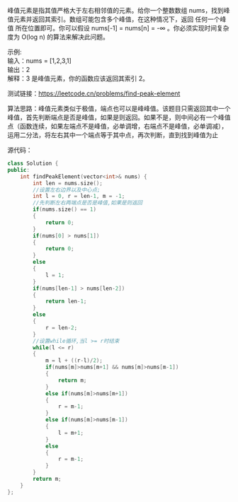 峰值元素是指其值严格大于左右相邻值的元素。给你一个整数数组 nums，找到峰值元素并返回其索引。数组可能包含多个峰值，在这种情况下，返回 任何一个峰值 所在位置即可。你可以假设 nums[-1] = nums[n] = -∞ 。你必须实现时间复杂度为 O(log n) 的算法来解决此问题。

示例:  
输入：nums = [1,2,3,1]  
输出：2  
解释：3 是峰值元素，你的函数应该返回其索引 2。  

测试链接：https://leetcode.cn/problems/find-peak-element  

算法思路：峰值元素类似于极值，端点也可以是峰峰值。该题目只需返回其中一个峰值，首先判断端点是否是峰值，如果是则返回。如果不是，则中间必有一个峰值点（函数连续，如果左端点不是峰值，必单调增，右端点不是峰值，必单调减），运用二分法，将左右其中一个端点等于其中点，再次判断，直到找到峰值为止

源代码：
```C++
class Solution {
public:
    int findPeakElement(vector<int>& nums) {
        int len = nums.size();
        //设置左右边界以及中心点;
        int l = 0, r = len-1, m = -1;
        //先判断左右两端点是否是峰值,如果是则返回
        if(nums.size() == 1)
        {
            return 0;
        }
        if(nums[0] > nums[1])
        {
            return 0;
        }
        else
        {
            l = 1;
        }
        if(nums[len-1] > nums[len-2])
        {
            return len-1;
        }
        else
        {
            r = len-2;
        }
        //设置while循环,当l >= r时结束
        while(l <= r)
        {
            m = l + ((r-l)/2);
            if(nums[m]>nums[m+1] && nums[m]>nums[m-1])
            {
                return m;
            }
            else if(nums[m]>nums[m+1])
            {
                r = m-1;
            }
            else if(nums[m]>nums[m-1])
            {
                l = m+1;
            }
            else
            {
                r = m-1;
            }
        }
        return m;
    }
};
```




























